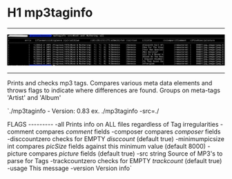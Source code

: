 # H1 mp3taginfo
---
![screen shot](images/screenshot1.png)

---
Prints and checks mp3 tags.
Compares various meta data elements and throws flags to indicate where differences are found.
Groups on meta-tags 'Artist' and 'Album'

`./mp3taginfo - Version: 0.83
 ex.  ./mp3taginfo -src=./

  FLAGS ---------
  -all
    	Prints info on ALL files regardless of Tag irregularities
  -comment
    	compares *comment* fields
  -composer
    	compares *composer* fields
  -disccountzero
    	checks for EMPTY *disccount* (default true)
  -minimumpicsize int
    	compares *picSize* fields against this minimum value (default 8000)
  -picture
    	compares *picture* fields (default true)
  -src string
    	<REQUIRED> Source of MP3's to parse for Tags
  -trackcountzero
    	checks for EMPTY *trackcount* (default true)
  -usage
    	This message
  -version
    	Version info`

